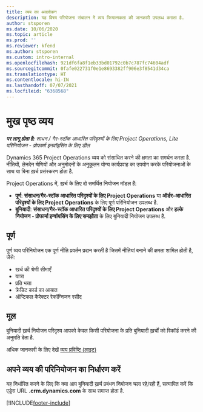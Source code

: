 ```yaml
---
title: व्यय का अवलोकन
description: यह विषय परियोजना संचालन में व्यय क्रियात्मकता की जानकारी उपलब्ध कराता है.
author: stsporen
ms.date: 10/06/2020
ms.topic: article
ms.prod: ''
ms.reviewer: kfend
ms.author: stsporen
ms.custom: intro-internal
ms.openlocfilehash: 921df6fa8f1eb33bd01792c0b7c787fc74604adf
ms.sourcegitcommit: 0fafe022731f0e1e8693382ff906e3f8541d34ca
ms.translationtype: HT
ms.contentlocale: hi-IN
ms.lasthandoff: 07/07/2021
ms.locfileid: "6368568"
---
```

# <a name="expense-home-page"></a>मुख पृष्ठ व्यय

_**पर लागू होता है:** साधन / गैर-स्टॉक आधारित परिदृश्यों के लिए Project Operations, Lite परिनियोजन - प्रोफार्मा इनवॉइसिंग के लिए डील_


Dynamics 365 Project Operations व्यय को संसाधित करने की क्षमता का समर्थन करता है. नीतियों, लेनदेन श्रेणियों और अनुमोदनों के अनुकूलन योग्य कार्यप्रवाह का उपयोग करके परियोजनाओं के साथ या बिना ख़र्च प्रसंस्करण होता है.

Project Operations में, ख़र्च के लिए दो समर्थित नियोजन मॉडल हैं: 

- **पूर्ण**: **संसाधन/गैर-स्टॉक आधारित परिदृश्यों के लिए Project Operations** या **ऑर्डर-आधारित परिदृश्यों के लिए Project Operations** के लिए पूर्ण परिनियोजन उपलब्ध है.
- **बुनियादी**: **संसाधन/गैर-स्टॉक आधारित परिदृश्यों के लिए Project Operations** और **हल्के नियोजन - प्रोफार्मा इन्वॉयसिंग के लिए समझौता** के लिए बुनियादी नियोजन उपलब्ध है.

## <a name="full"></a>पूर्ण 
पूर्ण व्यय परिनियोजन एक पूर्ण नीति प्रवर्तन प्रदान करती है जिसमें नीतियां बनाने की क्षमता शामिल होती है, जैसे:

  - खर्च की श्रेणी सीमाएँ
  - यात्रा
  - प्रति भत्ता
  - क्रेडिट कार्ड का आयात
  - ऑप्टिकल कैरेक्टर रेकॉग्निजन रसीद

## <a name="basic"></a>मूल 
बुनियादी ख़र्च नियोजन परिदृश्य आपको केवल किसी परियोजना के प्रति बुनियादी ख़र्चों को रिकॉर्ड करने की अनुमति देता है. 

अधिक जानकारी के लिए देखें [व्यय प्रविष्टि (लाइट)](basic-expense.md)

## <a name="determine-your-expense-deployment"></a>अपने व्यय की परिनियोजन का निर्धारण करें
यह निर्धारित करने के लिए कि क्या आप बुनियादी ख़र्च प्रबंधन नियोजन चला रहे/रही हैं, सत्यापित करें कि एड्रेस URL **.crm.dynamics.com** के साथ समाप्त होता है. 


[!INCLUDE[footer-include](../includes/footer-banner.md)]